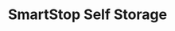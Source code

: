 ---
title: "SmartStop Self Storage"
url: /las-vegas/smartstop-self-storage/
shop: storage rental
---